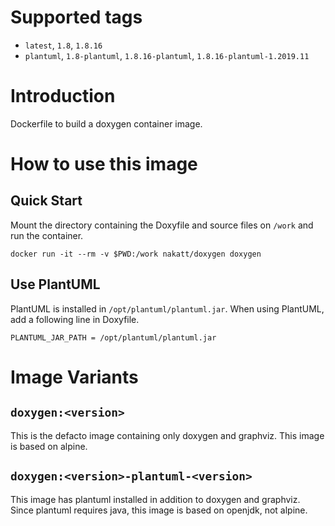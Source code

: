 # Supported tags

* `latest`, `1.8`, `1.8.16`
* `plantuml`, `1.8-plantuml`, `1.8.16-plantuml`, `1.8.16-plantuml-1.2019.11`

# Introduction

Dockerfile to build a doxygen container image.

# How to use this image

## Quick Start

Mount the directory containing the Doxyfile and source files on `/work` and run the container.

```
docker run -it --rm -v $PWD:/work nakatt/doxygen doxygen
```

## Use PlantUML

PlantUML is installed in `/opt/plantuml/plantuml.jar`. When using PlantUML, add a following line in Doxyfile.

```
PLANTUML_JAR_PATH = /opt/plantuml/plantuml.jar
```

# Image Variants

## `doxygen:<version>`

This is the defacto image containing only doxygen and graphviz. This image is based on alpine.

## `doxygen:<version>-plantuml-<version>`

This image has plantuml installed in addition to doxygen and graphviz. Since plantuml requires java, this image is based on openjdk, not alpine.

